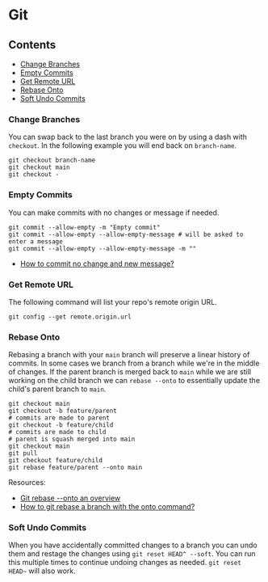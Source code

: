 # Git

## Contents

- [Change Branches](#change-branches)
- [Empty Commits](#empty-commits)
- [Get Remote URL](#get-remote-url)
- [Rebase Onto](#rebase-onto)
- [Soft Undo Commits](#soft-undo-commits)

### Change Branches

You can swap back to the last branch you were on by using a dash with `checkout`. In the following example you will end back on `branch-name`.

```shell
git checkout branch-name
git checkout main
git checkout -
```

### Empty Commits

You can make commits with no changes or message if needed.

```shell
git commit --allow-empty -m "Empty commit"
git commit --allow-empty --allow-empty-message # will be asked to enter a message
git commit --allow-empty --allow-empty-message -m ""
```

- [How to commit no change and new message?](https://stackoverflow.com/questions/12470029/how-to-commit-no-change-and-new-message)

### Get Remote URL

The following command will list your repo's remote origin URL.

```shell
git config --get remote.origin.url
```

### Rebase Onto

Rebasing a branch with your `main` branch will preserve a linear history of commits. In some cases we branch from a branch while we're in the middle of changes. If the parent branch is merged back to `main` while we are still working on the child branch we can `rebase --onto` to essentially update the child's parent branch to `main`.

```shell
git checkout main
git checkout -b feature/parent
# commits are made to parent
git checkout -b feature/child
# commits are made to child
# parent is squash merged into main
git checkout main
git pull
git checkout feature/child
git rebase feature/parent --onto main
```

Resources: 

- [Git rebase --onto an overview](https://womanonrails.com/git-rebase-onto)
- [How to git rebase a branch with the onto command?](https://stackoverflow.com/questions/29914052/how-to-git-rebase-a-branch-with-the-onto-command)

### Soft Undo Commits

When you have accidentally committed changes to a branch you can undo them and restage the changes using `git reset HEAD^ --soft`. You can run this multiple times to continue undoing changes as needed. `git reset HEAD~` will also work.
